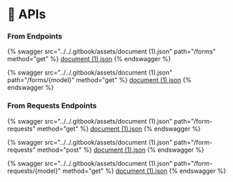 # 🔁 APIs

### From Endpoints

{% swagger src="../../.gitbook/assets/document (1).json" path="/forms" method="get" %}
[document (1).json](<../../.gitbook/assets/document (1).json>)
{% endswagger %}

{% swagger src="../../.gitbook/assets/document (1).json" path="/forms/{model}" method="get" %}
[document (1).json](<../../.gitbook/assets/document (1).json>)
{% endswagger %}

### From Requests Endpoints

{% swagger src="../../.gitbook/assets/document (1).json" path="/form-requests" method="get" %}
[document (1).json](<../../.gitbook/assets/document (1).json>)
{% endswagger %}

{% swagger src="../../.gitbook/assets/document (1).json" path="/form-requests" method="post" %}
[document (1).json](<../../.gitbook/assets/document (1).json>)
{% endswagger %}

{% swagger src="../../.gitbook/assets/document (1).json" path="/form-requests/{model}" method="get" %}
[document (1).json](<../../.gitbook/assets/document (1).json>)
{% endswagger %}
